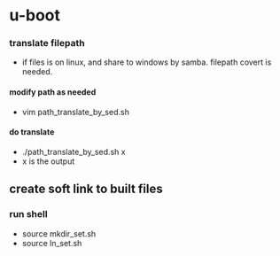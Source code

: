 # u-boot

### translate filepath
- if files is on linux, and share to windows by samba. filepath covert is needed.
#### modify path as needed
- vim path_translate_by_sed.sh
#### do translate
- ./path_translate_by_sed.sh x
- x is the output

## create soft link to built files
### run shell
- source mkdir_set.sh
- source ln_set.sh

